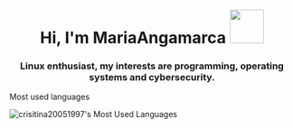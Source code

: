 <h1 align="center">Hi, I'm MariaAngamarca <img src="https://i.postimg.cc/JzvK4sCQ/kaguya-sama-love-is-war.gif" width="60"></h1>

<h3 align="center">Linux enthusiast, my interests are programming, operating systems and cybersecurity.</h3

### Most used languages
![crisitina20051997's Most Used Languages](https://github-readme-stats.vercel.app/api/top-langs/?username=crisitina20051997&theme=react&layout=compact&hide=HTML)
